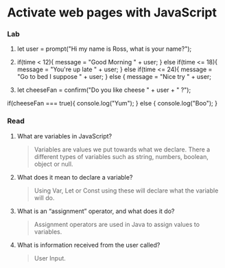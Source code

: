 # Activate web pages with JavaScript

### Lab

1. let user = prompt("Hi my name is Ross, what is your name?");

2. if(time < 12){
    message = "Good Morning " + user;
} else if(time <= 18){
    message = "You're up late " + user;
} else if(time <= 24){
    message = "Go to bed I suppose " + user;
} else {
    message = "Nice try " + user;

3. let cheeseFan = confirm("Do you like cheese " + user + " ?");

if(cheeseFan === true){
    console.log("Yum");
}   else {
    console.log("Boo");
}




### Read 

1. What are variables in JavaScript?
    >Variables are values we put towards what we declare. There a different types of variables such as string, numbers, boolean, object or null.
2. What does it mean to declare a variable?
    >Using Var, Let or Const using these will declare what the variable will do.
3. What is an “assignment” operator, and what does it do?
    >Assignment operators are used in Java to assign values to variables.
4. What is information received from the user called?
    >User Input.

